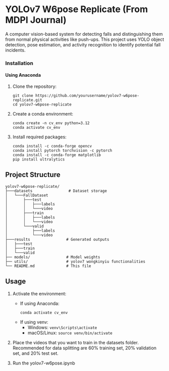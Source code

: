 # YOLOv7 W6pose Replicate (From MDPI Journal)

A computer vision-based system for detecting falls and distinguishing them from normal physical activities like push-ups. This project uses YOLO object detection, pose estimation, and activity recognition to identify potential fall incidents.

<!-- ## Project Overview

This system monitors video feeds to detect people, analyze their body positions and movements, and classify activities. When a fall is detected, the system can provide alerts. The project uses YOLO11 for object detection, OpenCV for image processing, and deep learning for activity recognition.

The system is built with a FastAPI backend, allowing for easy integration with other services and front-end applications.

## Features

- Real-time person detection
- Pose estimation for skeletal tracking
- Activity classification (falls vs. exercise activities)
- Customizable alert thresholds
- Support for camera integration
- RESTful API endpoints for integration with other services
- Database storage for event logging and analysis

## Environment Setup

### Requirements

This project requires Python 3.12 and Anaconda or Miniconda to manage dependencies. -->

### Installation

#### Using Anaconda

1. Clone the repository:

   ```
   git clone https://github.com/yourusername/yolov7-w6pose-replicate.git
   cd yolov7-w6pose-replicate
   ```

2. Create a conda environment:

   ```
   conda create -n cv_env python=3.12
   conda activate cv_env
   ```

3. Install required packages:
   ```
   conda install -c conda-forge opencv
   conda install pytorch torchvision -c pytorch
   conda install -c conda-forge matplotlib
   pip install ultralytics
   ```

## Project Structure

```
yolov7-w6pose-replicate/
├───datasets                # Dataset storage
│   └───FallDataset
│       ├───test
│       │   ├───labels
│       │   └───video
│       ├───train
│       │   ├───labels
│       │   └───video
│       └───valid
│           ├───labels
│           └───video
├───results                # Generated outputs
│   ├───test
│   ├───train
│   └───valid
├── models/                # Model weights
├── utils/                 # yolov7 wongkinyiu functionalities
└── README.md              # This file
```

## Usage

1. Activate the environment:

   - If using Anaconda:
     ```
     conda activate cv_env
     ```
   - If using venv:
     - Windows: `venv\Scripts\activate`
     - macOS/Linux: `source venv/bin/activate`

2. Place the videos that you want to train in the datasets folder. Recommended for data splitting are 60% training set, 20% validation set, and 20% test set.

3. Run the yolov7-w6pose.ipynb
